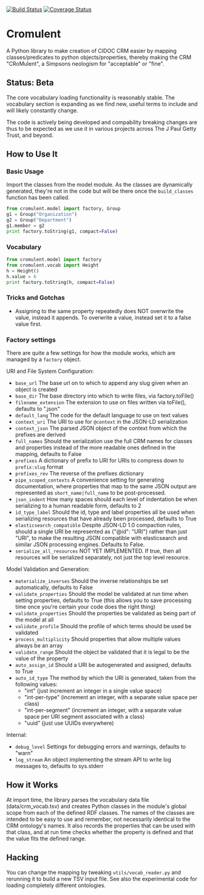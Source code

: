 [![Build Status](https://travis-ci.org/thegetty/crom.svg?branch=master)](https://travis-ci.org/thegetty/crom) [![Coverage Status](https://coveralls.io/repos/github/thegetty/crom/badge.svg?branch=master)](https://coveralls.io/github/thegetty/crom?branch=master)

# Cromulent

A Python library to make creation of CIDOC CRM easier by mapping classes/predicates to python objects/properties, thereby making the CRM "CRoMulent", a Simpsons neologism for "acceptable" or "fine".  

## Status: Beta

The core vocabulary loading functionality is reasonably stable. The vocabulary section is expanding as we find new, useful terms to include and will likely constantly change.

The code is actively being developed and compability breaking changes are thus to be expected as we use it in various projects across The J Paul Getty Trust, and beyond.

## How to Use It

### Basic Usage

Import the classes from the model module. As the classes are dynamically generated, they're not in the code but will be there once the `build_classes` function has been called.

```python
from cromulent.model import factory, Group
g1 = Group("Organization")
g2 = Group("Department")
g1.member = g2
print factory.toString(g1, compact=False)
```

### Vocabulary

```python
from cromulent.model import factory
from cromulent.vocab import Height
h = Height()
h.value = 6
print factory.toString(h, compact=False)
```

### Tricks and Gotchas

* Assigning to the same property repeatedly does NOT overwrite the value, instead it appends. To overwrite a value, instead set it to a false value first.

### Factory settings

There are quite a few settings for how the module works, which are managed by a `factory` object.  

URI and File System Configuration:
* `base_url` The base url on to which to append any slug given when an object is created
* `base_dir` The base directory into which to write files, via factory.toFile()
* `filename_extension` The extension to use on files written via toFile(), defaults to ".json"
* `default_lang` The code for the default language to use on text values
* `context_uri` The URI to use for `@context` in the JSON-LD serialization
* `context_json` The parsed JSON object of the context from which the prefixes are derived
* `full_names` Should the serialization use the full CRM names for classes and properties instead of the more readable ones defined in the mapping, defaults to False
* `prefixes` A dictionary of prefix to URI for URIs to compress down to `prefix:slug` format
* `prefixes_rev` The reverse of the prefixes dictionary
* `pipe_scoped_contexts` A convenience setting for generating documentation, where properties that map to the same JSON output are represented as `short_name|full_name` to be post-processed.
* `json_indent` How many spaces should each level of indentation be when serializing to a human readable form, defaults to 2
* `id_type_label` Should the id, type and label properties all be used when serializing resources that have already been processed, defaults to True
* `elasticsearch_compatible` Despite JSON-LD 1.0 compaction rules, should a single URI be represented as {"@id": "URI"} rather than just "URI", to make the resulting JSON compatible with elasticsearch and similar JSON processing engines. Defaults to False.
* `serialize_all_resources` NOT YET IMPLEMENTED. If true, then all resources will be serialized separately, not just the top level resource.

Model Validation and Generation:
* `materialize_inverses` Should the inverse relationships be set automatically, defaults to False
* `validate_properties` Should the model be validated at run time when setting properties, defaults to True  (this allows you to save processing time once you're certain your code does the right thing)
* `validate_properties` Should the properties be validated as being part of the model at all
* `validate_profile` Should the profile of which terms should be used be validated
* `process_multiplicity` Should properties that allow multiple values always be an array
* `validate_range` Should the object be validated that it is legal to be the value of the property
* `auto_assign_id` Should a URI be autogenerated and assigned, defaults to True
* `auto_id_type` The method by which the URI is generated, taken from the following values:
  * "int" (just increment an integer in a single value space)
  * "int-per-type" (increment an integer, with a separate value space per class)
  * "int-per-segment" (increment an integer, with a separate value space per URI segment associated with a class)
  * "uuid" (just use UUIDs everywhere)

Internal:
* `debug_level` Settings for debugging errors and warnings, defaults to "warn"
* `log_stream` An object implementing the stream API to write log messages to, defaults to sys.stderr



## How it Works

At import time, the library parses the vocabulary data file (data/crm_vocab.tsv) and creates Python classes in the module's global scope from each of the defined RDF classes.  The names of the classes are intended to be easy to use and remember, not necessarily identical to the CRM ontology's names. It also records the properties that can be used with that class, and at run time checks whether the property is defined and that the value fits the defined range.

## Hacking 

You can change the mapping by tweaking `utils/vocab_reader.py` and rerunning it to build a new TSV input file.  See also the experimental code for loading completely different ontologies.

